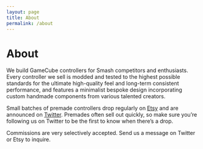 ```yaml
---
layout: page
title: About
permalink: /about
---
```


# About

We build GameCube controllers for Smash competitors and enthusiasts. Every controller we sell is modded and tested to the highest possible standards for the ultimate high-quality feel and long-term consistent performance, and features a minimalist bespoke design incorporating custom handmade components from various talented creators.

Small batches of premade controllers drop regularly on <a href="https://vulpinecustoms.etsy.com" target="_blank">Etsy</a> and are announced on <a href="https://twitter.com/VulpineCustoms" target="_blank">Twitter</a>. Premades often sell out quickly, so make sure you’re following us on Twitter to be the first to know when there’s a drop.

Commissions are very selectively accepted. Send us a message on Twitter or Etsy to inquire.
